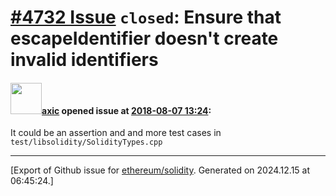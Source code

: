 # [\#4732 Issue](https://github.com/ethereum/solidity/issues/4732) `closed`: Ensure that escapeIdentifier doesn't create invalid identifiers

#### <img src="https://avatars.githubusercontent.com/u/20340?v=4" width="50">[axic](https://github.com/axic) opened issue at [2018-08-07 13:24](https://github.com/ethereum/solidity/issues/4732):

It could be an assertion and and more test cases in `test/libsolidity/SolidityTypes.cpp`




-------------------------------------------------------------------------------



[Export of Github issue for [ethereum/solidity](https://github.com/ethereum/solidity). Generated on 2024.12.15 at 06:45:24.]
